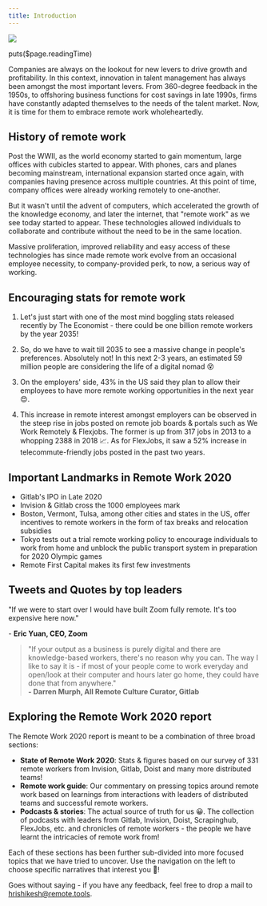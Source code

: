 ```yaml
---
title: Introduction
---
```


![](/assets/introduction.png)

puts($page.readingTime)

Companies are always on the lookout for new levers to drive growth and profitability. In this context, innovation in talent management has always been amongst the most important levers. From 360-degree feedback in the 1950s, to offshoring business functions for cost savings in late 1990s, firms have constantly adapted themselves to the needs of the talent market. Now, it is time for them to embrace remote work wholeheartedly.

## **History of remote work**

Post the WWII, as the world economy started to gain momentum, large offices with cubicles started to appear. With phones, cars and planes becoming mainstream, international expansion started once again, with companies having presence across multiple countries. At this point of time, company offices were already working remotely to one-another.

But it wasn't until the advent of computers, which accelerated the growth of the knowledge economy, and later the internet, that "remote work" as we see today started to appear. These technologies allowed individuals to collaborate and contribute without the need to be in the same location.

Massive proliferation, improved reliability and easy access of these technologies has since  made remote work evolve from an occasional employee necessity, to company-provided perk, to now, a serious way of working.

## **Encouraging stats for remote work**

1) Let's just start with one of the most mind boggling stats released recently by The Economist - there could be one billion remote workers by the year 2035!

<ClientOnly>
  <Tweet id="1163345065017794560" :options="{ conversation: 'none' }" />
</ClientOnly>

2) So, do we have to wait till 2035 to see a massive change in people's preferences. Absolutely not! In this next 2-3 years, an estimated 59 million people are considering the life of a digital nomad 😵

3) On the employers' side, 43% in the US said they plan to allow their employees to have more remote working opportunities in the next year 😍.

4) This increase in remote interest amongst employers can be observed in the steep rise in jobs posted on remote job boards & portals such as We Work Remotely & Flexjobs. The former is up from 317 jobs in 2013 to a whopping 2388 in 2018 📈. As for FlexJobs, it saw a 52% increase in telecommute-friendly jobs posted in the past two years.

## Important Landmarks in Remote Work 2020

-   Gitlab's IPO in Late 2020
-   Invision & Gitlab cross the 1000 employees mark
-   Boston, Vermont, Tulsa, among other cities and states in the US, offer incentives to remote workers in the form of tax breaks and relocation subsidies
-   Tokyo tests out a trial remote working policy to encourage individuals to work from home and unblock the public transport system in preparation for 2020 Olympic games
-   Remote First Capital makes its first few investments

## **Tweets and Quotes by top leaders**

"If we were to start over I would have built Zoom fully remote. It's too expensive here now."

\- **Eric Yuan, CEO, Zoom**

<ClientOnly>
  <Tweet id="1192800482986790914" :options="{ conversation: 'none' }" />
</ClientOnly>

<ClientOnly>
  <Tweet id="1195028807574421504" :options="{ conversation: 'none' }" />
</ClientOnly>

<ClientOnly>
  <Tweet id="1181622688004968449" :options="{ conversation: 'none' }" />
</ClientOnly>

<ClientOnly>
  <Tweet id="1170983210270019584" :options="{ conversation: 'none' }" />
</ClientOnly>

> "If your output as a business is purely digital and there are knowledge-based workers, there's no reason why you can. The way I like to say it is - if most of your people come to work everyday and open/look at their computer and hours later go home, they could have done that from anywhere."<br>**- Darren Murph, All Remote Culture Curator, Gitlab**


## Exploring the Remote Work 2020 report

The Remote Work 2020 report is meant to be a combination of three broad sections:

-   **State of Remote Work 2020**: Stats & figures based on our survey of 331 remote workers from Invision, Gitlab, Doist and many more distributed teams!
-   **Remote work guide**: Our commentary on pressing topics around remote work based on learnings from interactions with leaders of distributed teams and successful remote workers.
-   **Podcasts & stories**: The actual source of truth for us 😀. The collection of podcasts with leaders from Gitlab, Invision, Doist, Scrapinghub, FlexJobs, etc. and chronicles of remote workers - the people we have learnt the intricacies of remote work from!

Each of these sections has been further sub-divided into more focused topics that we have tried to uncover. Use the navigation on the left to choose specific narratives that interest you 😬!

Goes without saying - if you have any feedback, feel free to drop a mail to [hrishikesh@remote.tools](mailto:hrishikesh@remote.tools).
